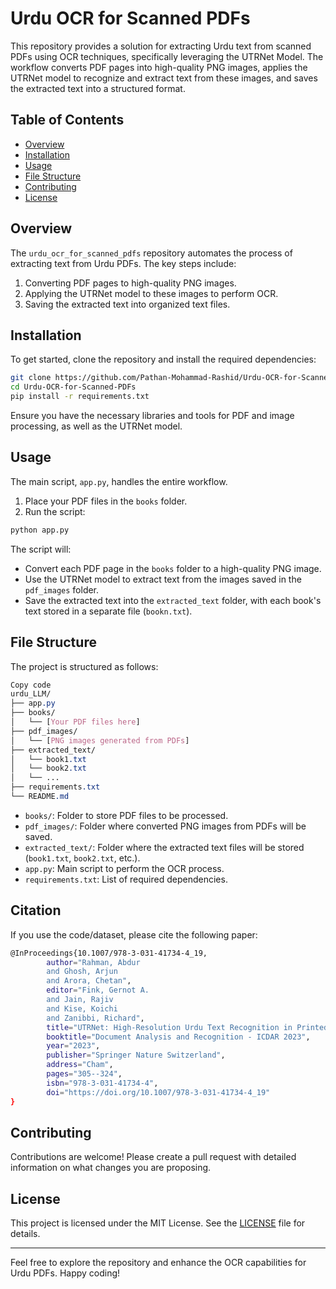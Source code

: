 # Urdu OCR for Scanned PDFs

This repository provides a solution for extracting Urdu text from scanned PDFs using OCR techniques, specifically leveraging the UTRNet Model. The workflow converts PDF pages into high-quality PNG images, applies the UTRNet model to recognize and extract text from these images, and saves the extracted text into a structured format.

## Table of Contents
- [Overview](#overview)
- [Installation](#installation)
- [Usage](#usage)
- [File Structure](#file-structure)
- [Contributing](#contributing)
- [License](#license)

## Overview
The `urdu_ocr_for_scanned_pdfs` repository automates the process of extracting text from Urdu PDFs. The key steps include:
1. Converting PDF pages to high-quality PNG images.
2. Applying the UTRNet model to these images to perform OCR.
3. Saving the extracted text into organized text files.

## Installation
To get started, clone the repository and install the required dependencies:

```bash
git clone https://github.com/Pathan-Mohammad-Rashid/Urdu-OCR-for-Scanned-PDFs.git
cd Urdu-OCR-for-Scanned-PDFs
pip install -r requirements.txt
```

Ensure you have the necessary libraries and tools for PDF and image processing, as well as the UTRNet model.

## Usage
The main script, `app.py`, handles the entire workflow. 

1. Place your PDF files in the `books` folder.
2. Run the script:

```bash
python app.py
```

The script will:
- Convert each PDF page in the `books` folder to a high-quality PNG image.
- Use the UTRNet model to extract text from the images saved in the `pdf_images` folder.
- Save the extracted text into the `extracted_text` folder, with each book's text stored in a separate file (`bookn.txt`).

## File Structure
The project is structured as follows:

```css
Copy code
urdu_LLM/
├── app.py
├── books/
│   └── [Your PDF files here]
├── pdf_images/
│   └── [PNG images generated from PDFs]
├── extracted_text/
│   └── book1.txt
│   └── book2.txt
│   └── ...
├── requirements.txt
└── README.md

```

- `books/`: Folder to store PDF files to be processed.
- `pdf_images/`: Folder where converted PNG images from PDFs will be saved.
- `extracted_text/`: Folder where the extracted text files will be stored (`book1.txt`, `book2.txt`, etc.).
- `app.py`: Main script to perform the OCR process.
- `requirements.txt`: List of required dependencies.

## Citation
If you use the code/dataset, please cite the following paper:
```bash
@InProceedings{10.1007/978-3-031-41734-4_19,
		author="Rahman, Abdur
		and Ghosh, Arjun
		and Arora, Chetan",
		editor="Fink, Gernot A.
		and Jain, Rajiv
		and Kise, Koichi
		and Zanibbi, Richard",
		title="UTRNet: High-Resolution Urdu Text Recognition in Printed Documents",
		booktitle="Document Analysis and Recognition - ICDAR 2023",
		year="2023",
		publisher="Springer Nature Switzerland",
		address="Cham",
		pages="305--324",
		isbn="978-3-031-41734-4",
		doi="https://doi.org/10.1007/978-3-031-41734-4_19"
}
```

## Contributing

Contributions are welcome! Please create a pull request with detailed information on what changes you are proposing.

## License

This project is licensed under the MIT License. See the [LICENSE](LICENSE) file for details.

---

Feel free to explore the repository and enhance the OCR capabilities for Urdu PDFs. Happy coding!
